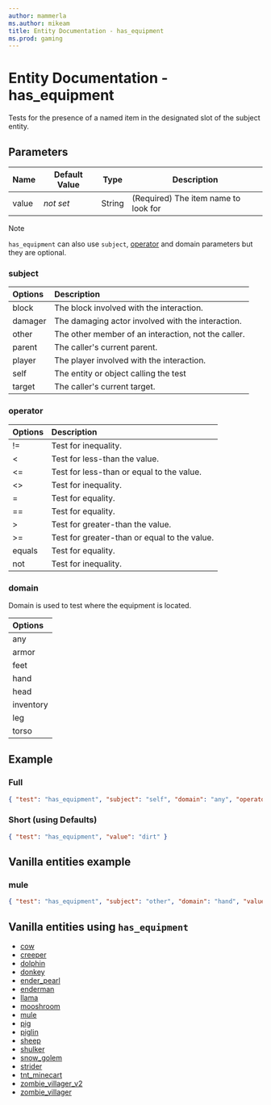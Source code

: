 ```yaml
---
author: mammerla
ms.author: mikeam
title: Entity Documentation - has_equipment
ms.prod: gaming
---
```


# Entity Documentation - has_equipment

Tests for the presence of a named item in the designated slot of the subject entity.

## Parameters

|Name |Default Value  |Type  |Description  |
|---------|---------|---------|---------|
|value |*not set* |String |(Required) The item name to look for |

> [!NOTE]
> `has_equipment` can also use `subject`, [operator](../Definitions/NestedTables/operator.md) and domain parameters but they are optional.

### subject

| Options| Description |
|:-----------|:-----------|
| block| The block involved with the interaction. |
| damager| The damaging actor involved with the interaction. |
| other| The other member of an interaction, not the caller. |
| parent| The caller's current parent. |
| player| The player involved with the interaction. |
| self| The entity or object calling the test |
| target| The caller's current target. |

### operator

| Options| Description |
|:-----------|:-----------|
| !=| Test for inequality. |
| <| Test for less-than the value. |
| <=| Test for less-than or equal to the value. |
| <>| Test for inequality. |
| =| Test for equality. |
| ==| Test for equality. |
| >| Test for greater-than the value. |
| >=| Test for greater-than or equal to the value. |
| equals| Test for equality. |
| not| Test for inequality. |

### domain

Domain is used to test where the equipment is located.

|Options|
|:-----------|
| any|
| armor|
| feet|
| hand|
| head|
| inventory|
| leg|
| torso|

## Example

### Full

```json
{ "test": "has_equipment", "subject": "self", "domain": "any", "operator": "equals", "value": "dirt"
```

### Short (using Defaults)

```json
{ "test": "has_equipment", "value": "dirt" }
```

## Vanilla entities example

### mule

```json
{ "test": "has_equipment", "subject": "other", "domain": "hand", "value": "chest"}
```

## Vanilla entities using `has_equipment`

- [cow](../../../../Source/VanillaBehaviorPack_Snippets/entities/cow.md)
- [creeper](../../../../Source/VanillaBehaviorPack_Snippets/entities/creeper.md)
- [dolphin](../../../../Source/VanillaBehaviorPack_Snippets/entities/dolphin.md)
- [donkey](../../../../Source/VanillaBehaviorPack_Snippets/entities/donkey.md)
- [ender_pearl](../../../../Source/VanillaBehaviorPack_Snippets/entities/ender_pearl.md)
- [enderman](../../../../Source/VanillaBehaviorPack_Snippets/entities/enderman.md)
- [llama](../../../../Source/VanillaBehaviorPack_Snippets/entities/llama.md)
- [mooshroom](../../../../Source/VanillaBehaviorPack_Snippets/entities/mooshroom.md)
- [mule](../../../../Source/VanillaBehaviorPack_Snippets/entities/mule.md)
- [pig](../../../../Source/VanillaBehaviorPack_Snippets/entities/pig.md)
- [piglin](../../../../Source/VanillaBehaviorPack_Snippets/entities/piglin.md)
- [sheep](../../../../Source/VanillaBehaviorPack_Snippets/entities/sheep.md)
- [shulker](../../../../Source/VanillaBehaviorPack_Snippets/entities/shulker.md)
- [snow_golem](../../../../Source/VanillaBehaviorPack_Snippets/entities/snow_golem.md)
- [strider](../../../../Source/VanillaBehaviorPack_Snippets/entities/strider.md)
- [tnt_minecart](../../../../Source/VanillaBehaviorPack_Snippets/entities/tnt_minecart.md)
- [zombie_villager_v2](../../../../Source/VanillaBehaviorPack_Snippets/entities/zombie_villager_v2.md)
- [zombie_villager](../../../../Source/VanillaBehaviorPack_Snippets/entities/zombie_villager.md)
